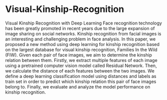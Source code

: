 # Visual-Kinship-Recognition
Visual Kinship Recognition with Deep Learning
Face recognition technology has been greatly promoted in recent years due to the large expansion of image sharing on social networks. Kinship recognition from facial images is an interesting and challenging problem in face analysis. In this paper, we proposed a new method using deep learning for kinship recognition based on the largest database for visual kinship recognition, Families In the Wild (FIW). Given each pair of face images, we aim to determine the kinship relation between them. Firstly, we extract multiple features of each image using a pretrained computer vision model called Residual Network. Then, we calculate the distance of each features between the two images. We define a deep learning classification model using distances and labels as train set in order to predict which kinship relation this pair of face images belong to. Finally, we evaluate and analyze the model performance on kinship recognition.
